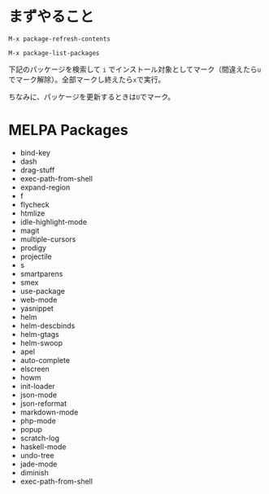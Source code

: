 # まずやること

`M-x package-refresh-contents`

`M-x package-list-packages`

下記のパッケージを検索して `i` でインストール対象としてマーク（間違えたら`u`でマーク解除）。全部マークし終えたら`x`で実行。

ちなみに、パッケージを更新するときは`U`でマーク。

# MELPA Packages

- bind-key
- dash
- drag-stuff
- exec-path-from-shell
- expand-region
- f
- flycheck
- htmlize
- idle-highlight-mode
- magit
- multiple-cursors
- prodigy
- projectile
- s
- smartparens
- smex
- use-package
- web-mode
- yasnippet
- helm
- helm-descbinds
- helm-gtags
- helm-swoop
- apel
- auto-complete
- elscreen
- howm
- init-loader
- json-mode
- json-reformat
- markdown-mode
- php-mode
- popup
- scratch-log
- haskell-mode
- undo-tree
- jade-mode
- diminish
- exec-path-from-shell

